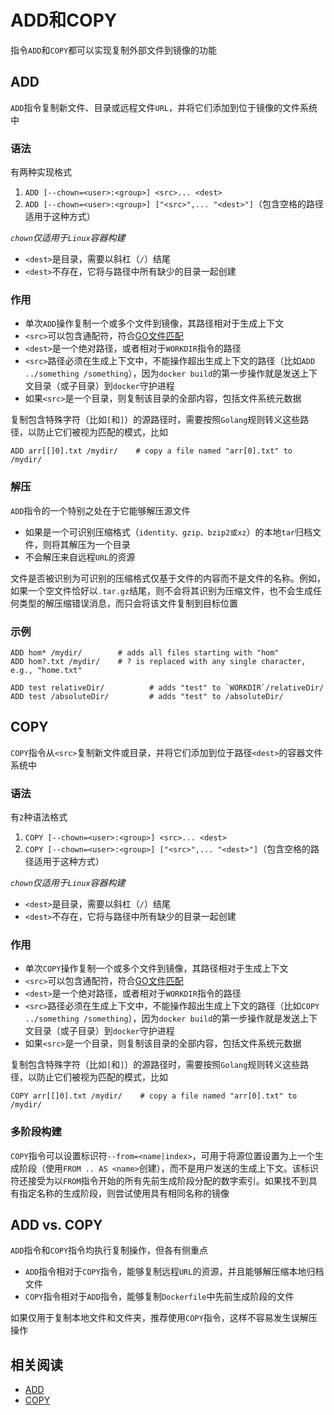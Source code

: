 
# ADD和COPY

指令`ADD`和`COPY`都可以实现复制外部文件到镜像的功能

## ADD

`ADD`指令复制新文件、目录或远程文件`URL`，并将它们添加到位于镜像的文件系统中

### 语法

有两种实现格式

1. `ADD [--chown=<user>:<group>] <src>... <dest>`
2. `ADD [--chown=<user>:<group>] ["<src>",... "<dest>"]`（包含空格的路径适用于这种方式）

*`chown`仅适用于`Linux`容器构建*

* `<dest>`是目录，需要以斜杠（`/`）结尾
* `<dest>`不存在，它将与路径中所有缺少的目录一起创建

### 作用

* 单次`ADD`操作复制一个或多个文件到镜像，其路径相对于生成上下文
* `<src>`可以包含通配符，符合[GO文件匹配](http://golang.org/pkg/path/filepath#Match)
* `<dest>`是一个绝对路径，或者相对于`WORKDIR`指令的路径
* `<src>`路径必须在生成上下文中，不能操作超出生成上下文的路径（比如`ADD ../something /something`），因为`docker build`的第一步操作就是发送上下文目录（或子目录）到`docker`守护进程
* 如果`<src>`是一个目录，则复制该目录的全部内容，包括文件系统元数据

复制包含特殊字符（比如`[`和`]`）的源路径时，需要按照`Golang`规则转义这些路径，以防止它们被视为匹配的模式，比如

```
ADD arr[[]0].txt /mydir/    # copy a file named "arr[0].txt" to /mydir/
```

### 解压

`ADD`指令的一个特别之处在于它能够解压源文件

* 如果<src>是一个可识别压缩格式（`identity、gzip、bzip2或xz`）的本地`tar`归档文件，则将其解压为一个目录
* 不会解压来自远程`URL`的资源

文件是否被识别为可识别的压缩格式仅基于文件的内容而不是文件的名称。例如，如果一个空文件恰好以`.tar.gz`结尾，则不会将其识别为压缩文件，也不会生成任何类型的解压缩错误消息，而只会将该文件复制到目标位置

### 示例

```
ADD hom* /mydir/        # adds all files starting with "hom"
ADD hom?.txt /mydir/    # ? is replaced with any single character, e.g., "home.txt"

ADD test relativeDir/          # adds "test" to `WORKDIR`/relativeDir/
ADD test /absoluteDir/         # adds "test" to /absoluteDir/
```

## COPY

`COPY`指令从`<src>`复制新文件或目录，并将它们添加到位于路径`<dest>`的容器文件系统中

### 语法

有`2`种语法格式

1. `COPY [--chown=<user>:<group>] <src>... <dest>`
2. `COPY [--chown=<user>:<group>] ["<src>",... "<dest>"]`（包含空格的路径适用于这种方式）

*`chown`仅适用于`Linux`容器构建*

* `<dest>`是目录，需要以斜杠（`/`）结尾
* `<dest>`不存在，它将与路径中所有缺少的目录一起创建

### 作用

* 单次`COPY`操作复制一个或多个文件到镜像，其路径相对于生成上下文
* `<src>`可以包含通配符，符合[GO文件匹配](http://golang.org/pkg/path/filepath#Match)
* `<dest>`是一个绝对路径，或者相对于`WORKDIR`指令的路径
* `<src>`路径必须在生成上下文中，不能操作超出生成上下文的路径（比如`COPY ../something /something`），因为`docker build`的第一步操作就是发送上下文目录（或子目录）到`docker`守护进程
* 如果`<src>`是一个目录，则复制该目录的全部内容，包括文件系统元数据

复制包含特殊字符（比如`[`和`]`）的源路径时，需要按照`Golang`规则转义这些路径，以防止它们被视为匹配的模式，比如

```
COPY arr[[]0].txt /mydir/    # copy a file named "arr[0].txt" to /mydir/
```

### 多阶段构建

`COPY`指令可以设置标识符`--from=<name|index>`，可用于将源位置设置为上一个生成阶段（使用`FROM .. AS <name>`创建），而不是用户发送的生成上下文。该标识符还接受为以`FROM`指令开始的所有先前生成阶段分配的数字索引。如果找不到具有指定名称的生成阶段，则尝试使用具有相同名称的镜像

## ADD vs. COPY

`ADD`指令和`COPY`指令均执行复制操作，但各有侧重点

* `ADD`指令相对于`COPY`指令，能够复制远程`URL`的资源，并且能够解压缩本地归档文件
* `COPY`指令相对于`ADD`指令，能够复制`Dockerfile`中先前生成阶段的文件

如果仅用于复制本地文件和文件夹，推荐使用`COPY`指令，这样不容易发生误解压操作

## 相关阅读

* [ADD](https://docs.docker.com/engine/reference/builder/#add)
* [COPY](https://docs.docker.com/engine/reference/builder/#copy)